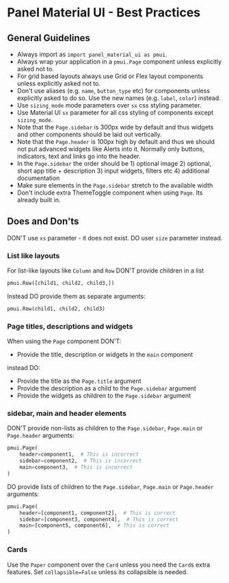 # Panel Material UI - Best Practices

## General Guidelines

- Always import as `import panel_material_ui as pmui`.
- Always wrap your application in a `pmui.Page` component unless explicitly asked not to.
- For grid based layouts always use Grid or Flex layout components unless explicitly asked not to.
- Don't use aliases (e.g. `name`, `button_type` etc) for components unless explicitly asked to do so. Use the new names (e.g. `label`, `color`) instead.
- Use `sizing_mode` mode parameters over `sx` css styling parameter.
- Use Material UI `sx` parameter for all css styling of components except `sizing_mode`.
- Note that the `Page.sidebar` is 300px wide by default and thus widgets and other components should be laid out vertically.
- Note that the `Page.header` is 100px high by default and thus we should not put advanced widgets like Alerts into it. Normally only buttons, indicators, text and links go into the header.
- In the `Page.sidebar` the order should be 1) optional image 2) optional, short app title + description 3) input widgets, filters etc 4) additional documentation
- Make sure elements in the `Page.sidebar` stretch to the available width
- Don't include extra ThemeToggle component when using `Page`. Its already built in.

## Does and Don'ts

DON'T use `xs` parameter - it does not exist. DO user `size` parameter instead.

### List like layouts

For list-like layouts like `Column` and `Row` DON'T provide children in a list

```python
pmui.Row([child1, child2, child3,])
```

Instead DO provide them as separate arguments:

```python
pmui.Row(child1, child2, child3)
```

### Page titles, descriptions and widgets

When using the `Page` component DON'T:

- Provide the title, description or widgets in the `main` component

instead DO:

- Provide the title as the `Page.title` argument
- Provide the description as a child to the `Page.sidebar` argument
- Provide the widgets as children to the `Page.sidebar` argument

### sidebar, main and header elements

DON'T provide non-lists as children to the `Page.sidebar`, `Page.main` or `Page.header` arguments:

```python
pmui.Page(
    header=component1,  # This is incorrect
    sidebar=component2,  # This is incorrect
    main=component3,  # This is incorrect
)
```

DO provide lists of children to the `Page.sidebar`, `Page.main` or `Page.header` arguments:

```python
pmui.Page(
    header=[component1, component2],  # This is correct
    sidebar=[component3, component4],  # This is correct
    main=[component5, component6],  # This is correct
)
```

### Cards

Use the `Paper` component over the `Card` unless you need the `Card`s extra features.
Set `collapsible=False` unless its collapsible is needed.
